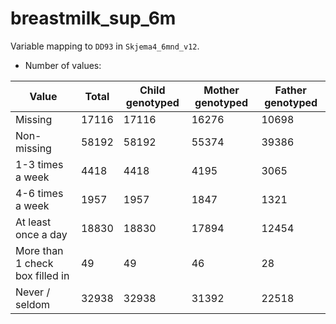 # breastmilk_sup_6m
Variable mapping to `DD93` in `Skjema4_6mnd_v12`.
- Number of values:

| Value | Total | Child genotyped | Mother genotyped | Father genotyped |
| ----- | ----- | --------------- | ---------------- | ---------------- |
| Missing | 17116 | 17116 | 16276 | 10698 |
| Non-missing | 58192 | 58192 | 55374 | 39386 |
| 1-3 times a week | 4418 | 4418 | 4195 |3065 |
| 4-6 times a week | 1957 | 1957 | 1847 |1321 |
| At least once a day | 18830 | 18830 | 17894 |12454 |
| More than 1 check box filled in | 49 | 49 | 46 |28 |
| Never / seldom | 32938 | 32938 | 31392 |22518 |



